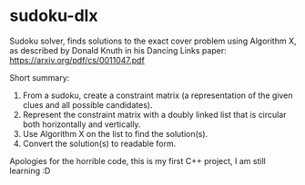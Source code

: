 # sudoku-dlx
Sudoku solver, finds solutions to the exact cover problem using Algorithm X, as described by Donald Knuth in his Dancing Links paper:
https://arxiv.org/pdf/cs/0011047.pdf

Short summary:
1. From a sudoku, create a constraint matrix (a representation of the given clues and all possible candidates).
2. Represent the constraint matrix with a doubly linked list that is circular both horizontally and vertically.
3. Use Algorithm X on the list to find the solution(s).
4. Convert the solution(s) to readable form.

Apologies for the horrible code, this is my first C++ project, I am still learning :D
